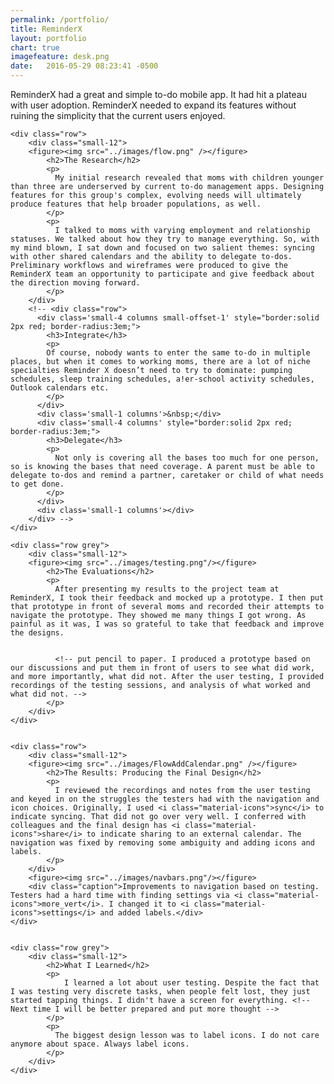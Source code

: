 ```yaml
---
permalink: /portfolio/
title: ReminderX
layout: portfolio
chart: true
imagefeature: desk.png
date:   2016-05-29 08:23:41 -0500
---
```

ReminderX had a great and simple to-do mobile app. It had hit a plateau with user adoption. ReminderX needed to expand its features without ruining the simplicity that the current users enjoyed.
<div class="container port-container">

    <div class="row">
        <div class="small-12">
        <figure><img src="../images/flow.png" /></figure>
            <h2>The Research</h2>
            <p>
              My initial research revealed that moms with children younger than three are underserved by current to-do management apps. Designing features for this group's complex, evolving needs will ultimately produce features that help broader populations, as well.
            </p>
            <p>
              I talked to moms with varying employment and relationship statuses. We talked about how they try to manage everything. So, with my mind blown, I sat down and focused on two salient themes: syncing with other shared calendars and the ability to delegate to-dos.  Preliminary workflows and wireframes were produced to give the ReminderX team an opportunity to participate and give feedback about the direction moving forward.
            </p>
        </div>
        <!-- <div class="row">
          <div class='small-4 columns small-offset-1' style="border:solid 2px red; border-radius:3em;">
            <h3>Integrate</h3>
            <p>
            Of course, nobody wants to enter the same to-do in multiple places, but when it comes to working moms, there are a lot of niche specialties Reminder X doesn’t need to try to dominate: pumping schedules, sleep training schedules, a!er-school activity schedules, Outlook calendars etc.
            </p>
          </div>
          <div class='small-1 columns'>&nbsp;</div>
          <div class='small-4 columns' style="border:solid 2px red; border-radius:3em;">
            <h3>Delegate</h3>
            <p>
              Not only is covering all the bases too much for one person, so is knowing the bases that need coverage. A parent must be able to delegate to-dos and remind a partner, caretaker or child of what needs to get done.
            </p>
          </div>
          <div class='small-1 columns'></div>
        </div> -->
    </div>

    <div class="row grey">
        <div class="small-12">
        <figure><img src="../images/testing.png"/></figure>
            <h2>The Evaluations</h2>
            <p>
              After presenting my results to the project team at ReminderX, I took their feedback and mocked up a prototype. I then put that prototype in front of several moms and recorded their attempts to navigate the prototype. They showed me many things I got wrong. As painful as it was, I was so grateful to take that feedback and improve the designs.


              <!-- put pencil to paper. I produced a prototype based on our discussions and put them in front of users to see what did work, and more importantly, what did not. After the user testing, I provided recordings of the testing sessions, and analysis of what worked and what did not. -->
            </p>
        </div>
    </div>


    <div class="row">
        <div class="small-12">
        <figure><img src="../images/FlowAddCalendar.png" /></figure>
            <h2>The Results: Producing the Final Design</h2>
            <p>
              I reviewed the recordings and notes from the user testing and keyed in on the struggles the testers had with the navigation and icon choices. Originally, I used <i class="material-icons">sync</i> to indicate syncing. That did not go over very well. I conferred with colleagues and the final design has <i class="material-icons">share</i> to indicate sharing to an external calendar. The navigation was fixed by removing some ambiguity and adding icons and labels.
            </p>
        </div>
        <figure><img src="../images/navbars.png"/></figure>
        <div class="caption">Improvements to navigation based on testing. Testers had a hard time with finding settings via <i class="material-icons">more_vert</i>. I changed it to <i class="material-icons">settings</i> and added labels.</div>
    </div>


    <div class="row grey">
        <div class="small-12">
            <h2>What I Learned</h2>
            <p>
                I learned a lot about user testing. Despite the fact that I was testing very discrete tasks, when people felt lost, they just started tapping things. I didn't have a screen for everything. <!--Next time I will be better prepared and put more thought -->
            </p>
            <p>
              The biggest design lesson was to label icons. I do not care anymore about space. Always label icons.
            </p>
        </div>
    </div>
</div>
